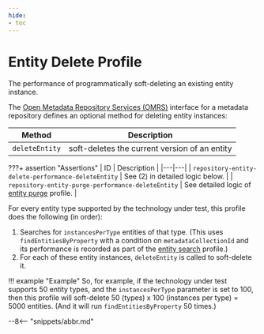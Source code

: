 ```yaml
---
hide:
- toc
---
```


<!-- SPDX-License-Identifier: CC-BY-4.0 -->
<!-- Copyright Contributors to the Egeria project. -->

# Entity Delete Profile

The performance of programmatically soft-deleting an existing entity instance.

The [Open Metadata Repository Services (OMRS)](/services/omrs) interface for a metadata repository defines an optional method for deleting entity instances:

| Method | Description |
|---|---|
| `deleteEntity` | soft-deletes the current version of an entity |

???+ assertion "Assertions"
    | ID | Description |
    |---|---|
    | `repository-entity-delete-performance-deleteEntity` | See (2) in detailed logic below. |
    | `repository-entity-purge-performance-deleteEntity` | See detailed logic of [entity purge](entity-purge.md) profile. |

For every entity type supported by the technology under test, this profile does the following (in order):

1. Searches for `instancesPerType` entities of that type. (This uses `findEntitiesByProperty` with a condition on `metadataCollectionId` and its performance is recorded as part of the [entity search](entity-search.md) profile.)
1. For each of these entity instances, `deleteEntity` is called to soft-delete it.

!!! example "Example"
    So, for example, if the technology under test supports 50 entity types, and the `instancesPerType` parameter is set to 100, then this profile will soft-delete 50 (types) x 100 (instances per type) = 5000 entities. (And it will run `findEntitiesByProperty` 50 times.)

--8<-- "snippets/abbr.md"
